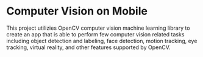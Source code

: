 # Computer Vision on Mobile
 
This project utilizies OpenCV computer vision machine learning library to create an app that is able to perform few computer vision related tasks including object detection and labeling, face detection, motion tracking, eye tracking, virtual reality, and other features supported by OpenCV.
